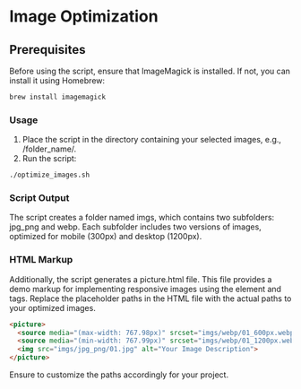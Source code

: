 # Image Optimization

## Prerequisites

Before using the script, ensure that ImageMagick is installed. If not, you can install it using Homebrew:

```bash
brew install imagemagick
```

### Usage
1. Place the script in the directory containing your selected images, e.g., /folder_name/.
2. Run the script:

```bash
./optimize_images.sh
```

### Script Output
The script creates a folder named imgs, which contains two subfolders: jpg_png and webp. Each subfolder includes two versions of images, optimized for mobile (300px) and desktop (1200px).

### HTML Markup
Additionally, the script generates a picture.html file. This file provides a demo markup for implementing responsive images using the <picture> element and <source> tags. Replace the placeholder paths in the HTML file with the actual paths to your optimized images.

```html
<picture>
  <source media="(max-width: 767.98px)" srcset="imgs/webp/01_600px.webp">
  <source media="(min-width: 767.99px)" srcset="imgs/webp/01_1200px.webp">
  <img src="imgs/jpg_png/01.jpg" alt="Your Image Description">
</picture>
```

Ensure to customize the paths accordingly for your project.
